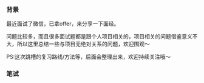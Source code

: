 ### 背景
最近面试了微信，已拿offer，来分享一下面经。

问题比较多，而且很多面试题都是跟个人项目相关的，项目相关的问题借鉴意义不大，所以这里总结一些与项目无绝对关系的问题，欢迎围观～

PS:这次跳槽的复习路线/方法等，后面会整理出来，欢迎持续关注哦～

### 笔试